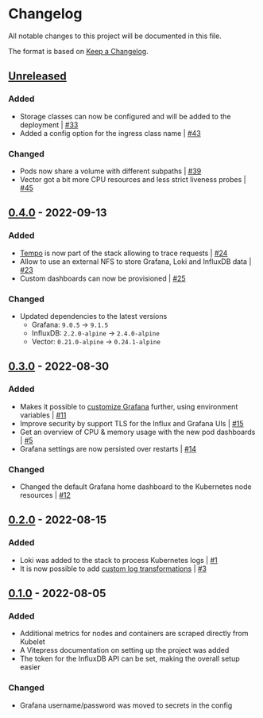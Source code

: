 # Changelog
All notable changes to this project will be documented in this file.

The format is based on [Keep a Changelog](https://keepachangelog.com/en/1.0.0/).

## [Unreleased]
### Added
- Storage classes can now be configured and will be added to the deployment | [#33](https://github.com/hendric-dev/k8s-observability/issues/33)
- Added a config option for the ingress class name | [#43](https://github.com/hendric-dev/k8s-observability/issues/43)

### Changed
- Pods now share a volume with different subpaths | [#39](https://github.com/hendric-dev/k8s-observability/issues/39)
- Vector got a bit more CPU resources and less strict liveness probes | [#45](https://github.com/hendric-dev/k8s-observability/issues/45)

## [0.4.0] - 2022-09-13
### Added
- [Tempo](https://github.com/grafana/tempo) is now part of the stack allowing to trace requests | [#24](https://github.com/hendric-dev/k8s-observability/issues/24)
- Allow to use an external NFS to store Grafana, Loki and InfluxDB data | [#23](https://github.com/hendric-dev/k8s-observability/issues/23)
- Custom dashboards can now be provisioned | [#25](https://github.com/hendric-dev/k8s-observability/issues/25)

### Changed
- Updated dependencies to the latest versions
  - Grafana: `9.0.5` -> `9.1.5`
  - InfluxDB: `2.2.0-alpine` -> `2.4.0-alpine`
  - Vector: `0.21.0-alpine` -> `0.24.1-alpine`

## [0.3.0] - 2022-08-30
### Added
- Makes it possible to [customize Grafana](https://hendric-dev.github.io/k8s-observability/configuration-reference/grafana.html#customize-grafana) further, using environment variables
| [#11](https://github.com/hendric-dev/k8s-observability/issues/11)
- Improve security by support TLS for the Influx and Grafana UIs | [#15](https://github.com/hendric-dev/k8s-observability/issues/15)
- Get an overview of CPU & memory usage with the new pod dashboards | [#5](https://github.com/hendric-dev/k8s-observability/issues/5)
- Grafana settings are now persisted over restarts | [#14](https://github.com/hendric-dev/k8s-observability/issues/14)

### Changed
- Changed the default Grafana home dashboard to the Kubernetes node resources | [#12](https://github.com/hendric-dev/k8s-observability/issues/12)

## [0.2.0] - 2022-08-15
### Added
- Loki was added to the stack to process Kubernetes logs | [#1](https://github.com/hendric-dev/k8s-observability/issues/1)
- It is now possible to add [custom log transformations](https://hendric-dev.github.io/k8s-observability/advanced/custom-log-transformations.html)
| [#3](https://github.com/hendric-dev/k8s-observability/issues/3)

## [0.1.0] - 2022-08-05
### Added
- Additional metrics for nodes and containers are scraped directly from Kubelet
- A Vitepress documentation on setting up the project was added
- The token for the InfluxDB API can be set, making the overall setup easier

### Changed
- Grafana username/password was moved to secrets in the config

[Unreleased]: https://github.com/hendric-dev/k8s-observability/compare/0.4.0...main
[0.4.0]: https://github.com/hendric-dev/k8s-observability/releases/tag/0.4.0
[0.3.0]: https://github.com/hendric-dev/k8s-observability/releases/tag/0.3.0
[0.2.0]: https://github.com/hendric-dev/k8s-observability/releases/tag/0.2.0
[0.1.0]: https://github.com/hendric-dev/k8s-observability/releases/tag/0.1.0
